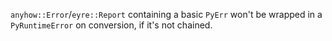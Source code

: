 `anyhow::Error`/`eyre::Report` containing a basic `PyErr` won't be wrapped in a `PyRuntimeError` on conversion, if it's not chained.